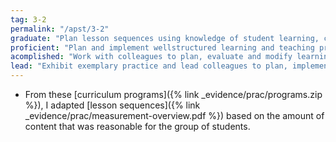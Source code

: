 ```yaml
---
tag: 3-2
permalink: "/apst/3-2"
graduate: "Plan lesson sequences using knowledge of student learning, content and effective teaching strategies."
proficient: "Plan and implement wellstructured learning and teaching programs or lesson sequences that engage students and promote learning."
acomplished: "Work with colleagues to plan, evaluate and modify learning and teaching programs to create productive learning environments that engage all students."
lead: "Exhibit exemplary practice and lead colleagues to plan, implement and review the effectiveness of their learning and teaching programs to develop students’ knowledge, understanding and skills."
---
```

* From these [curriculum programs]({% link _evidence/prac/programs.zip %}), I adapted [lesson sequences]({% link _evidence/prac/measurement-overview.pdf %}) based on the amount of content that was reasonable for the group of students.